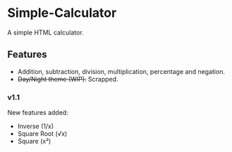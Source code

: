 # Simple-Calculator
A simple HTML calculator.
## Features
- Addition, subtraction, division, multiplication, percentage and negation.
- ~~Day/Night theme (WIP).~~ Scrapped.

### v1.1
New features added:
- Inverse (1/x)
- Square Root (√x)
- Square (x²)
